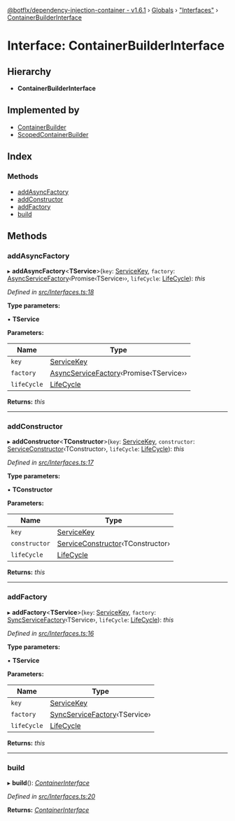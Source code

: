 [@botflx/dependency-injection-container - v1.6.1](../README.md) › [Globals](../globals.md) › ["Interfaces"](../modules/_interfaces_.md) › [ContainerBuilderInterface](_interfaces_.containerbuilderinterface.md)

# Interface: ContainerBuilderInterface

## Hierarchy

* **ContainerBuilderInterface**

## Implemented by

* [ContainerBuilder](../classes/_implementation_container_.containerbuilder.md)
* [ScopedContainerBuilder](../classes/_implementation_scopedcontainer_.scopedcontainerbuilder.md)

## Index

### Methods

* [addAsyncFactory](_interfaces_.containerbuilderinterface.md#addasyncfactory)
* [addConstructor](_interfaces_.containerbuilderinterface.md#addconstructor)
* [addFactory](_interfaces_.containerbuilderinterface.md#addfactory)
* [build](_interfaces_.containerbuilderinterface.md#build)

## Methods

###  addAsyncFactory

▸ **addAsyncFactory**<**TService**>(`key`: [ServiceKey](../modules/_interfaces_.md#servicekey), `factory`: [AsyncServiceFactory](../modules/_interfaces_.md#asyncservicefactory)‹Promise‹TService››, `lifeCycle`: [LifeCycle](../enums/_interfaces_.lifecycle.md)): *this*

*Defined in [src/Interfaces.ts:18](https://github.com/botflux/dependency-injection-container/blob/a5ee3f9/packages/DIContainer/src/Interfaces.ts#L18)*

**Type parameters:**

▪ **TService**

**Parameters:**

Name | Type |
------ | ------ |
`key` | [ServiceKey](../modules/_interfaces_.md#servicekey) |
`factory` | [AsyncServiceFactory](../modules/_interfaces_.md#asyncservicefactory)‹Promise‹TService›› |
`lifeCycle` | [LifeCycle](../enums/_interfaces_.lifecycle.md) |

**Returns:** *this*

___

###  addConstructor

▸ **addConstructor**<**TConstructor**>(`key`: [ServiceKey](../modules/_interfaces_.md#servicekey), `constructor`: [ServiceConstructor](../modules/_interfaces_.md#serviceconstructor)‹TConstructor›, `lifeCycle`: [LifeCycle](../enums/_interfaces_.lifecycle.md)): *this*

*Defined in [src/Interfaces.ts:17](https://github.com/botflux/dependency-injection-container/blob/a5ee3f9/packages/DIContainer/src/Interfaces.ts#L17)*

**Type parameters:**

▪ **TConstructor**

**Parameters:**

Name | Type |
------ | ------ |
`key` | [ServiceKey](../modules/_interfaces_.md#servicekey) |
`constructor` | [ServiceConstructor](../modules/_interfaces_.md#serviceconstructor)‹TConstructor› |
`lifeCycle` | [LifeCycle](../enums/_interfaces_.lifecycle.md) |

**Returns:** *this*

___

###  addFactory

▸ **addFactory**<**TService**>(`key`: [ServiceKey](../modules/_interfaces_.md#servicekey), `factory`: [SyncServiceFactory](../modules/_interfaces_.md#syncservicefactory)‹TService›, `lifeCycle`: [LifeCycle](../enums/_interfaces_.lifecycle.md)): *this*

*Defined in [src/Interfaces.ts:16](https://github.com/botflux/dependency-injection-container/blob/a5ee3f9/packages/DIContainer/src/Interfaces.ts#L16)*

**Type parameters:**

▪ **TService**

**Parameters:**

Name | Type |
------ | ------ |
`key` | [ServiceKey](../modules/_interfaces_.md#servicekey) |
`factory` | [SyncServiceFactory](../modules/_interfaces_.md#syncservicefactory)‹TService› |
`lifeCycle` | [LifeCycle](../enums/_interfaces_.lifecycle.md) |

**Returns:** *this*

___

###  build

▸ **build**(): *[ContainerInterface](_interfaces_.containerinterface.md)*

*Defined in [src/Interfaces.ts:20](https://github.com/botflux/dependency-injection-container/blob/a5ee3f9/packages/DIContainer/src/Interfaces.ts#L20)*

**Returns:** *[ContainerInterface](_interfaces_.containerinterface.md)*
